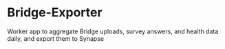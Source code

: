 Bridge-Exporter
===============

Worker app to aggregate Bridge uploads, survey answers, and health data daily, and export them to Synapse

